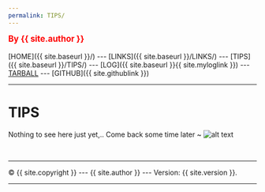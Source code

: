 ```yaml
---
permalink: TIPS/
---
```

<span style="color:red; font-weight:bold; font-size:larger;">By {{ site.author }}</span>
<br><br>
[HOME]({{ site.baseurl }}/) ---
[LINKS]({{ site.baseurl }}/LINKS/) ---
[TIPS]({{ site.baseurl }}/TIPS/) ---
[LOG]({{ site.baseurl }}{{ site.myloglink }}) ---
[TARBALL](SandBox/cbkadal.tar.xz) ---
[GITHUB]({{ site.githublink }})
<br>
<hr>

# TIPS
Nothing to see here just yet,.. Come back some time later ~
![alt text](https://ezgif.com/images/loadcat.gif "ezgif.com's cat")

<br>
<hr>
&copy; {{ site.copyright }} --- {{ site.author }} --- Version: {{ site.version }}.
<hr>
<br>

